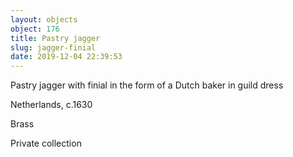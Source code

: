 ```yaml
---
layout: objects
object: 176
title: Pastry jagger
slug: jagger-finial
date: 2019-12-04 22:39:53
---
```

Pastry jagger with finial in the  form of a Dutch baker in guild dress  

Netherlands, c.1630

Brass  

Private collection
